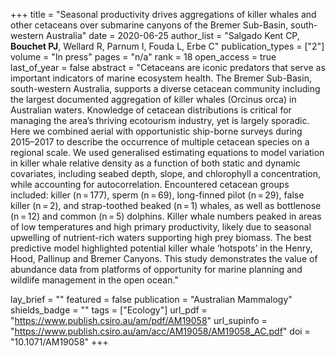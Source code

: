 +++
title = "Seasonal productivity drives aggregations of killer whales and other cetaceans over submarine canyons of the Bremer Sub-Basin, south-western Australia"
date = 2020-06-25
author_list = "Salgado Kent CP, <b>Bouchet PJ</b>, Wellard R, Parnum I, Fouda L, Erbe C"
publication_types = ["2"]
volume = "In press"
pages = "n/a"
rank = 18
open_access = true
last_of_year = false
abstract = "Cetaceans are iconic predators that serve as important indicators of marine ecosystem health. The Bremer Sub-Basin, south-western Australia, supports a diverse cetacean community including the largest documented aggregation of killer whales (Orcinus orca) in Australian waters. Knowledge of cetacean distributions is critical for managing the area’s thriving ecotourism industry, yet is largely sporadic. Here we combined aerial with opportunistic ship-borne surveys during 2015–2017 to describe the occurrence of multiple cetacean species on a regional scale. We used generalised estimating equations to model variation in killer whale relative density as a function of both static and dynamic covariates, including seabed depth, slope, and chlorophyll a concentration, while accounting for autocorrelation. Encountered cetacean groups included: killer (n = 177), sperm (n = 69), long-finned pilot (n = 29), false killer (n = 2), and strap-toothed beaked (n = 1) whales, as well as bottlenose (n = 12) and common (n = 5) dolphins. Killer whale numbers peaked in areas of low temperatures and high primary productivity, likely due to seasonal upwelling of nutrient-rich waters supporting high prey biomass. The best predictive model highlighted potential killer whale ‘hotspots’ in the Henry, Hood, Pallinup and Bremer Canyons. This study demonstrates the value of abundance data from platforms of opportunity for marine planning and wildlife management in the open ocean."

lay_brief = "" 
featured = false
publication = "Australian Mammalogy"
shields_badge = ""
tags = ["Ecology"]
url_pdf = "https://www.publish.csiro.au/am/pdf/AM19058"
url_supinfo = "https://www.publish.csiro.au/am/acc/AM19058/AM19058_AC.pdf"
doi = "10.1071/AM19058"
+++

